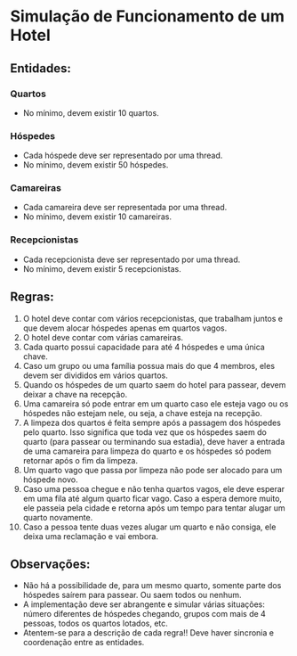 # Simulação de Funcionamento de um Hotel

## Entidades:

### Quartos
- No mínimo, devem existir 10 quartos.

### Hóspedes
- Cada hóspede deve ser representado por uma thread.
- No mínimo, devem existir 50 hóspedes.

### Camareiras
- Cada camareira deve ser representada por uma thread.
- No mínimo, devem existir 10 camareiras.

### Recepcionistas
- Cada recepcionista deve ser representado por uma thread.
- No mínimo, devem existir 5 recepcionistas.

## Regras:

1. O hotel deve contar com vários recepcionistas, que trabalham juntos e que devem alocar hóspedes apenas em quartos vagos.
2. O hotel deve contar com várias camareiras.
3. Cada quarto possui capacidade para até 4 hóspedes e uma única chave.
4. Caso um grupo ou uma família possua mais do que 4 membros, eles devem ser divididos em vários quartos.
5. Quando os hóspedes de um quarto saem do hotel para passear, devem deixar a chave na recepção.
6. Uma camareira só pode entrar em um quarto caso ele esteja vago ou os hóspedes não estejam nele, ou seja, a chave esteja na recepção.
7. A limpeza dos quartos é feita sempre após a passagem dos hóspedes pelo quarto. Isso significa que toda vez que os hóspedes saem do quarto (para passear ou terminando sua estadia), deve haver a entrada de uma camareira para limpeza do quarto e os hóspedes só podem retornar após o fim da limpeza.
8. Um quarto vago que passa por limpeza não pode ser alocado para um hóspede novo.
9. Caso uma pessoa chegue e não tenha quartos vagos, ele deve esperar em uma fila até algum quarto ficar vago. Caso a espera demore muito, ele passeia pela cidade e retorna após um tempo para tentar alugar um quarto novamente.
10. Caso a pessoa tente duas vezes alugar um quarto e não consiga, ele deixa uma reclamação e vai embora.

## Observações:
- Não há a possibilidade de, para um mesmo quarto, somente parte dos hóspedes saírem para passear. Ou saem todos ou nenhum.
- A implementação deve ser abrangente e simular várias situações: número diferentes de hóspedes chegando, grupos com mais de 4 pessoas, todos os quartos lotados, etc.
- Atentem-se para a descrição de cada regra!! Deve haver sincronia e coordenação entre as entidades.
